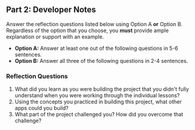 ## Part 2: Developer Notes
Answer the reflection questions listed below using Option A __or__ Option B. Regardless of the option that you choose, you __must__ provide ample explanation or support with an example.
* __Option A:__ Answer at least one out of the following questions in 5-6 sentences.
* __Option B:__ Answer all three of the following questions in 2-4 sentences. 

### Reflection Questions
 1. What did you learn as you were building the project that you didn't fully understand when you were working through the individual lessons?
 1. Using the concepts you practiced in building this project, what other apps could you build?
 1. What part of the project challenged you? How did you overcome that challenge?
